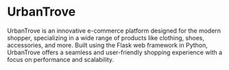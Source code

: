 # UrbanTrove
UrbanTrove is an innovative e-commerce platform designed for the modern shopper, specializing in a wide range of products like clothing, shoes, accessories, and more. Built using the Flask web framework in Python, UrbanTrove offers a seamless and user-friendly shopping experience with a focus on performance and scalability.
